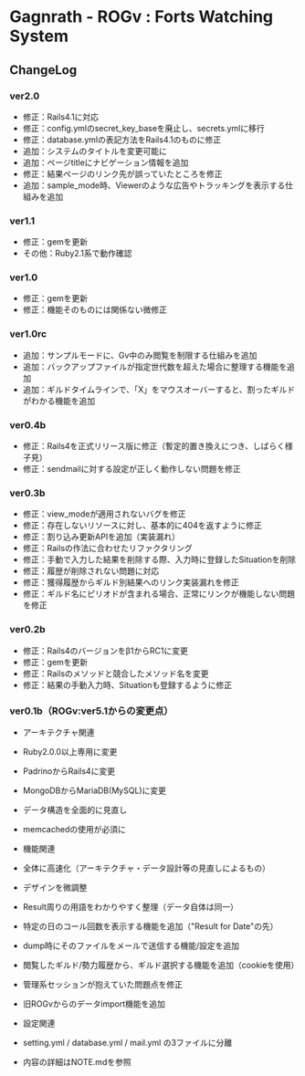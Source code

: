 Gagnrath - ROGv : Forts Watching System
===============

ChangeLog
---------------
### ver2.0
- 修正：Rails4.1に対応
- 修正：config.ymlのsecret_key_baseを廃止し、secrets.ymlに移行
- 修正：database.ymlの表記方法をRails4.1のものに修正
- 追加：システムのタイトルを変更可能に
- 追加：ページtitleにナビゲーション情報を追加
- 修正：結果ページのリンク先が誤っていたところを修正
- 追加：sample_mode時、Viewerのような広告やトラッキングを表示する仕組みを追加

### ver1.1
- 修正：gemを更新
- その他：Ruby2.1系で動作確認

### ver1.0
- 修正：gemを更新
- 修正：機能そのものには関係ない微修正

### ver1.0rc
- 追加：サンプルモードに、Gv中のみ閲覧を制限する仕組みを追加
- 追加：バックアップファイルが指定世代数を超えた場合に整理する機能を追加
- 追加：ギルドタイムラインで、「X」をマウスオーバーすると、割ったギルドがわかる機能を追加

### ver0.4b
- 修正：Rails4を正式リリース版に修正（暫定的置き換えにつき、しばらく様子見）
- 修正：sendmailに対する設定が正しく動作しない問題を修正

### ver0.3b
- 修正：view_modeが適用されないバグを修正
- 修正：存在しないリソースに対し、基本的に404を返すように修正
- 修正：割り込み更新APIを追加（実装漏れ）
- 修正：Railsの作法に合わせたリファクタリング
- 修正：手動で入力した結果を削除する際、入力時に登録したSituationを削除
- 修正：履歴が削除されない問題に対応
- 修正：獲得履歴からギルド別結果へのリンク実装漏れを修正
- 修正：ギルド名にピリオドが含まれる場合、正常にリンクが機能しない問題を修正

### ver0.2b
- 修正：Rails4のバージョンをβ1からRC1に変更
- 修正：gemを更新
- 修正：Railsのメソッドと競合したメソッド名を変更
- 修正：結果の手動入力時、Situationも登録するように修正

### ver0.1b（ROGv:ver5.1からの変更点）

- アーキテクチャ関連
 - Ruby2.0.0以上専用に変更
 - PadrinoからRails4に変更
 - MongoDBからMariaDB(MySQL)に変更
 - データ構造を全面的に見直し
 - memcachedの使用が必須に

- 機能関連
 - 全体に高速化（アーキテクチャ・データ設計等の見直しによるもの）
 - デザインを微調整
 - Result周りの用語をわかりやすく整理（データ自体は同一）
 - 特定の日のコール回数を表示する機能を追加（"Result for Date"の先）
 - dump時にそのファイルをメールで送信する機能/設定を追加
 - 閲覧したギルド/勢力履歴から、ギルド選択する機能を追加（cookieを使用）
 - 管理系セッションが抱えていた問題点を修正
 - 旧ROGvからのデータimport機能を追加

- 設定関連
 - setting.yml / database.yml / mail.yml の3ファイルに分離
 - 内容の詳細はNOTE.mdを参照
